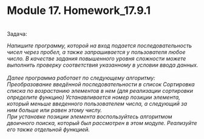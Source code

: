 # Module 17. Homework_17.9.1 <br>
<br>
Задача: <br>

*Напишите программу, которой на вход подается последовательность чисел через пробел, а также запрашивается у пользователя любое число.
В качестве задания повышенного уровня сложности можете выполнить проверку соответствия указанному в условии ввода данных.* <br>
<br>
*Далее программа работает по следующему алгоритму:
Преобразование введённой последовательности в список
Сортировка списка по возрастанию элементов в нем (для реализации сортировки определите функцию)
Устанавливается номер позиции элемента, который меньше введенного пользователем числа, а следующий за ним больше или равен этому числу.*
<br>
*При установке позиции элемента воспользуйтесь алгоритмом двоичного поиска, который был рассмотрен в этом модуле. Реализуйте его также отдельной функцией.*
